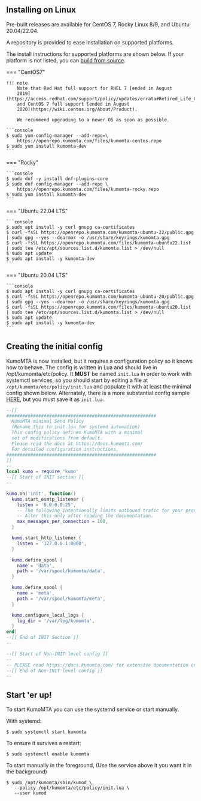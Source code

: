 ## Installing on Linux

Pre-built releases are available for CentOS 7, Rocky Linux 8/9, and Ubuntu 20.04/22.04.

A repository is provided to ease installation on supported platforms.

The install instructions for supported platforms are shown below. If your platform is not listed, you can [build from source](source.md).

=== "CentOS7"

    !!! note
        Note that Red Hat full support for RHEL 7 [ended in August
        2019](https://access.redhat.com/support/policy/updates/errata#Retired_Life_Cycle_Dates)
        and CentOS 7 full support [ended in August
        2020](https://wiki.centos.org/About/Product).

        We recommend upgrading to a newer OS as soon as possible.

    ```console
    $ sudo yum-config-manager --add-repo=\
        https://openrepo.kumomta.com/files/kumomta-centos.repo
    $ sudo yum install kumomta-dev
    ```

=== "Rocky"

    ```console
    $ sudo dnf -y install dnf-plugins-core
    $ sudo dnf config-manager --add-repo \
        https://openrepo.kumomta.com/files/kumomta-rocky.repo
    $ sudo yum install kumomta-dev
    ```

=== "Ubuntu 22.04 LTS"

    ```console
    $ sudo apt install -y curl gnupg ca-certificates
    $ curl -fsSL https://openrepo.kumomta.com/kumomta-ubuntu-22/public.gpg | sudo gpg --yes --dearmor -o /usr/share/keyrings/kumomta.gpg
    $ curl -fsSL https://openrepo.kumomta.com/files/kumomta-ubuntu22.list | sudo tee /etc/apt/sources.list.d/kumomta.list > /dev/null
    $ sudo apt update
    $ sudo apt install -y kumomta-dev
    ```

=== "Ubuntu 20.04 LTS"

    ```console
    $ sudo apt install -y curl gnupg ca-certificates
    $ curl -fsSL https://openrepo.kumomta.com/kumomta-ubuntu-20/public.gpg | sudo gpg --yes --dearmor -o /usr/share/keyrings/kumomta.gpg
    $ curl -fsSL https://openrepo.kumomta.com/files/kumomta-ubuntu20.list | sudo tee /etc/apt/sources.list.d/kumomta.list > /dev/null
    $ sudo apt update
    $ sudo apt install -y kumomta-dev
    ```

## Creating the initial config
KumoMTA is now installed, but it requires a configuration policy so it knows how to behave. 
The config is written in Lua and should live in /opt/kumomta/etc/policy. It **MUST** be named `init.lua` in order to work with systemctl services, so you should start by editing a file at `/opt/kumomta/etc/policy/init.lua` and populate it with at least the minimal config shown below.  Alternately, there is a more substantial config sample [HERE](https://docs.kumomta.com/userguide/configuration/example/), but you must save it as `init.lua`.

```lua
--[[
########################################################
  KumoMTA minimal Send Policy
  (Rename this to init.lua for systemd automation)
  This config policy defines KumoMTA with a minimal
  set of modifications from default.
  Please read the docs at https://docs.kumomta.com/
  For detailed configuration instructions.
########################################################
]]
--
local kumo = require 'kumo'
--[[ Start of INIT section ]]
--

kumo.on('init', function()
  kumo.start_esmtp_listener {
    listen = '0.0.0.0:25',
    -- The following intentionally limits outbound trafic for your protection.
    -- Alter this only after reading the documentation.
    max_messages_per_connection = 100,
  }

  kumo.start_http_listener {
    listen = '127.0.0.1:8000',
  }

  kumo.define_spool {
    name = 'data',
    path = '/var/spool/kumomta/data',
  }

  kumo.define_spool {
    name = 'meta',
    path = '/var/spool/kumomta/meta',
  }

  kumo.configure_local_logs {
    log_dir = '/var/log/kumomta',
  }
end)
--[[ End of INIT Section ]]
--

--[[ Start of Non-INIT level config ]]
--
-- PLEASE read https://docs.kumomta.com/ for extensive documentation on customizing this config.
--[[ End of Non-INIT level config ]]
--
```
 
## Start 'er up!
To start KumoMTA you can use the systemd service or start manually.

With systemd:
```console
$ sudo systemctl start kumomta
```

To ensure it survives a restart:
```console
$ sudo systemctl enable kumomta
```

To start manually in the foreground, (Use the service above it you want it in the background)
```console
$ sudo /opt/kumomta/sbin/kumod \
   --policy /opt/kumomta/etc/policy/init.lua \
   --user kumod
```

